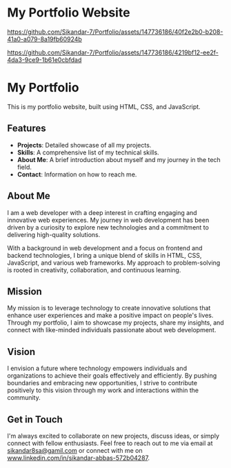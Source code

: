 # My Portfolio Website 

https://github.com/Sikandar-7/Portfolio/assets/147736186/40f2e2b0-b208-41a0-a079-8a19fb60924b





https://github.com/Sikandar-7/Portfolio/assets/147736186/4219bf12-ee2f-4da3-9ce9-1b61e0cbfdad



# My Portfolio 


This is my portfolio website, built using HTML, CSS, and JavaScript.

## Features

- **Projects**: Detailed showcase of all my projects.
- **Skills**: A comprehensive list of my technical skills.
- **About Me**: A brief introduction about myself and my journey in the tech field.
- **Contact**: Information on how to reach me.

## About Me
I am a web developer with a deep interest in crafting engaging and innovative web experiences. My journey in web development has been driven by a curiosity to explore new technologies and a commitment to delivering high-quality solutions.

With a background in web development and a focus on frontend and backend technologies, I bring a unique blend of skills in HTML, CSS, JavaScript, and various web frameworks. My approach to problem-solving is rooted in creativity, collaboration, and continuous learning.

## Mission
My mission is to leverage technology to create innovative solutions that enhance user experiences and make a positive impact on people's lives. Through my portfolio, I aim to showcase my projects, share my insights, and connect with like-minded individuals passionate about web development.

## Vision
I envision a future where technology empowers individuals and organizations to achieve their goals effectively and efficiently. By pushing boundaries and embracing new opportunities, I strive to contribute positively to this vision through my work and interactions within the community.

## Get in Touch
I'm always excited to collaborate on new projects, discuss ideas, or simply connect with fellow enthusiasts. Feel free to reach out to me via email at sikandar8sa@gamil.com or connect with me on www.linkedin.com/in/sikandar-abbas-572b04287.


